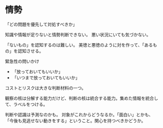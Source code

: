 # 情勢

「どの問題を優先して対処すべきか」

知識や情報が足りないと情勢判断できない。
悪い状況にいても気づかない。

「ないもの」を認知するのは難しい。
美徳と悪徳のように対を作って、「あるもの」を認知させる。

緊急性の問いかけ

- 「放っておいてもいいか」
- 「いつまで放っておいてもいいか」

コストとリスクは大きな判断材料の一つ。

観察の核は分解する能力だけど、判断の核は統合する能力。集めた情報を統合して、ラベルをつける。

判断や認識は予測なのかも。
対象がこれからどうなるか。「面白い」とかも、「今後も見逃せない動きをする」ということ。関心を持つべきかどうか。
